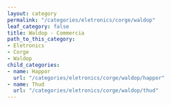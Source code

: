 ```yaml
---
layout: category
permalink: "/categories/eletronics/corge/waldop"
leaf_category: false
title: Waldop - Commercia
path_to_this_category:
- Eletronics
- Corge
- Waldop
child_categories:
- name: Happor
  url: "/categories/eletronics/corge/waldop/happor"
- name: Thud
  url: "/categories/eletronics/corge/waldop/thud"
---
```

